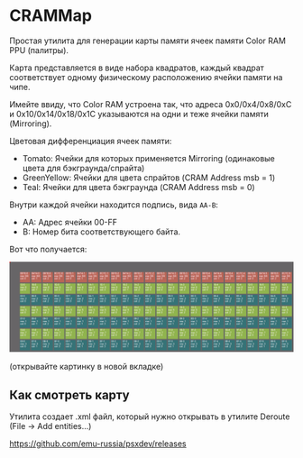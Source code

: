 # CRAMMap

Простая утилита для генерации карты памяти ячеек памяти Color RAM PPU (палитры).

Карта представляется в виде набора квадратов, каждый квадрат соответствует одному физическому расположению ячейки памяти на чипе.

Имейте ввиду, что Color RAM устроена так, что адреса 0x0/0x4/0x8/0xC и 0x10/0x14/0x18/0x1C указываются на одни и теже ячейки памяти (Mirroring).

Цветовая дифференциация ячеек памяти:
- Tomato: Ячейки для которых применяется Mirroring (одинаковые цвета для бэкграунда/спрайта)
- GreenYellow: Ячейки для цвета спрайтов (CRAM Address msb = 1)
- Teal: Ячейки для цвета бэкграунда (CRAM Address msb = 0)

Внутри каждой ячейки находится подпись, вида `AA-B`:
- AA: Адрес ячейки 00-FF
- B: Номер бита соответствующего байта.

Вот что получается:

![crammap.png](crammap.png)

(открывайте картинку в новой вкладке)

## Как смотреть карту

Утилита создает .xml файл, который нужно открывать в утилите Deroute (File -> Add entities...)

https://github.com/emu-russia/psxdev/releases
